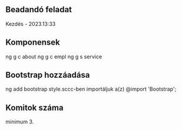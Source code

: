 ## Beadandó feladat
Kezdés - 2023.13:33



## Komponensek
ng g c about
ng g c empl
ng g s  service

## Bootstrap hozzáadása
ng add bootstrap
style.sccc-ben importáljuk a(z) @import 'Bootstrap';

## Komitok száma
minimum 3.

